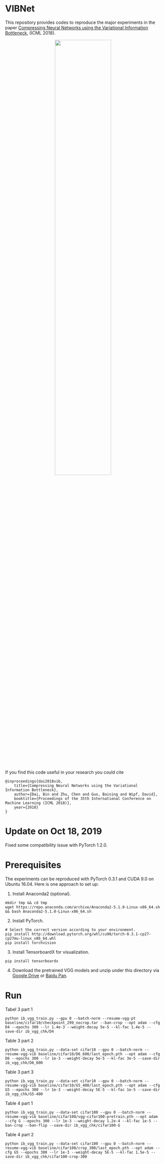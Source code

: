 # VIBNet
This repository provides codes to reproduce the major experiments in the paper [Compressing Neural Networks using the Variational Information Bottleneck](https://arxiv.org/abs/1802.10399), (ICML 2018).

<div  align="center">
<img src="https://user-images.githubusercontent.com/18202259/40783710-e1b72da2-6515-11e8-9121-11d699e4d909.png" width = "60%" />
</div>

If you find this code useful in your research you could cite
```
@inproceedings{dai2018vib,
    title={Compressing Neural Networks using the Variational Information Bottleneck},
    author={Dai, Bin and Zhu, Chen and Guo, Baining and Wipf, David},
    booktitle={Proceedings of the 35th International Conference on Machine Learning (ICML 2018)},
    year={2018}
}
```

# Update on Oct 18, 2019
Fixed some compatibility issue with PyTorch 1.2.0. 

# Prerequisites
The experiments can be reproduced with PyTorch 0.3.1 and CUDA 9.0 on Ubuntu 16.04. Here is one approach to set up:

1. Install Anaconda2 (optional).
```
mkdir tmp && cd tmp
wget https://repo.anaconda.com/archive/Anaconda2-5.1.0-Linux-x86_64.sh && bash Anaconda2-5.1.0-Linux-x86_64.sh
```

2. Install PyTorch.
```
# Select the correct version according to your environment. 
pip install http://download.pytorch.org/whl/cu90/torch-0.3.1-cp27-cp27mu-linux_x86_64.whl
pip install torchvision 
```

3. Install TensorboardX for visualization.
```
pip install tensorboardx
```

4. Download the pretrained VGG models and unzip under this directory via 
[Google Drive](https://drive.google.com/file/d/1W97IV97KtM_XBm9dGTsxdjYlCLSJbRZr/view?usp=sharing) or 
[Baidu Pan](https://pan.baidu.com/s/1YXNDcdz0mvvZhYekRPKXLA).

# Run
Tabel 3 part 1
```
python ib_vgg_train.py --gpu 0 --batch-norm --resume-vgg-pt baseline/cifar10/checkpoint_299_nocrop.tar --ban-crop --opt adam --cfg D4 --epochs 300 --lr 1.4e-3 --weight-decay 5e-5 --kl-fac 1.4e-5 --save-dir ib_vgg_chk/D4
```

Table 3 part 2
```
python ib_vgg_train.py --data-set cifar10 --gpu 0 --batch-norm --resume-vgg-vib baseline/cifar10/D6_600/last_epoch.pth --opt adam --cfg D6 --epochs 300 --lr 1e-3 --weight-decay 5e-5 --kl-fac 3e-5 --save-dir ib_vgg_chk/D6_600
```

Table 3 part 3
```
python ib_vgg_train.py --data-set cifar10 --gpu 0 --batch-norm --resume-vgg-vib baseline/cifar10/G5_400/last_epoch.pth --opt adam --cfg G5 --epochs 300 --lr 1e-3 --weight-decay 5E-5 --kl-fac 1e-5 --save-dir ib_vgg_chk/G5-400
```

Table 4 part 1
```
python ib_vgg_train.py --data-set cifar100 --gpu 0 --batch-norm --resume-vgg-vib baseline/cifar100/vgg-cifar100-pretrain.pth --opt adam --cfg G --epochs 300 --lr 1e-3 --weight-decay 1.2e-4 --kl-fac 1e-5 --ban-crop --ban-flip --save-dir ib_vgg_chk/cifar100-G
```

Table 4 part 2
```
python ib_vgg_train.py --data-set cifar100 --gpu 0 --batch-norm --resume-vgg-vib baseline/cifar100/crop_300/last_epoch.pth --opt adam --cfg G5 --epochs 300 --lr 1e-3 --weight-decay 5E-5 --kl-fac 1.5e-5 --save-dir ib_vgg_chk/cifar100-crop-300
```
